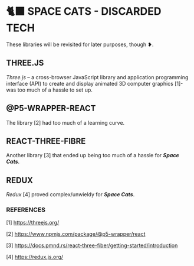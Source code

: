 # 🐈‍⬛ SPACE CATS - DISCARDED TECH

These libraries will be revisited for later purposes, though ❥.

## THREE.JS

_Three.js_ – a cross-browser JavaScript library and application programming interface (API) to create and display animated 3D computer graphics [1]- was too much of a hassle to set up.

## @P5-WRAPPER-REACT

The library [2] had too much of a learning curve.

## REACT-THREE-FIBRE

Another library [3] that ended up being too much of a hassle for _**Space Cats**_.

## REDUX

_Redux_ [4] proved complex/unwieldy for _**Space Cats**_.

### REFERENCES

[1] https://threejs.org/

[2] https://www.npmjs.com/package/@p5-wrapper/react

[3] https://docs.pmnd.rs/react-three-fiber/getting-started/introduction

[4] https://redux.js.org/
